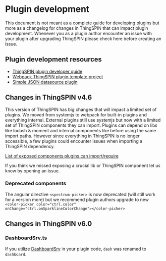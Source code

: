 # Plugin development 

This document is not meant as a complete guide for developing plugins but more as a changelog for changes in
ThingSPIN that can impact plugin development. Whenever you as a plugin author encounter an issue with your plugin after
upgrading ThingSPIN please check here before creating an issue. 

## Plugin development resources

- [ThingSPIN plugin developer guide](http://docs.grafana.org/plugins/developing/development/)
- [Webpack ThingSPIN plugin template project](https://github.com/CorpGlory/grafana-plugin-template-webpack)
- [Simple JSON datasource plugin](https://github.com/grafana/simple-json-datasource)

## Changes in ThingSPIN v4.6

This version of ThingSPIN has big changes that will impact a limited set of plugins. We moved from systemjs to webpack
for built-in plugins and everything internal. External plugins still use systemjs but now with a limited 
set of ThingSPIN components they can import. Plugins can depend on libs like lodash & moment and internal components 
like before using the same import paths. However since everything in ThingSPIN is no longer accessible, a few plugins could encounter issues when importing a ThingSPIN dependency. 

[List of exposed components plugins can import/require](https://github.com/grafana/grafana/blob/master/public/app/features/plugins/plugin_loader.ts#L48)

If you think we missed exposing a crucial lib or ThingSPIN component let us know by opening an issue.  

### Deprecated components 

The angular directive `<spectrum-picker>` is now deprecated (will still work for a version more) but we recommend plugin authors
upgrade to new `<color-picker color="ctrl.color" onChange="ctrl.onSparklineColorChange"></color-picker>`

## Changes in ThingSPIN v6.0

### DashboardSrv.ts

If you utilize [DashboardSrv](https://github.com/grafana/grafana/commit/8574dca081002f36e482b572517d8f05fd44453f#diff-1ab99561f9f6a10e1fafcddc39bc1d65) in your plugin code, `dash` was renamed to `dashboard`.
